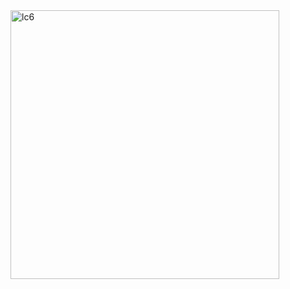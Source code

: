 <img width="430" alt="lc6" src="https://user-images.githubusercontent.com/40574628/72735171-e0a48900-3b60-11ea-9f3d-ec76632af150.PNG">
